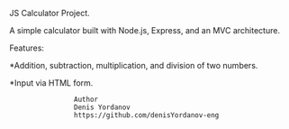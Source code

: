 JS Calculator Project.

A simple calculator built with Node.js, Express, and an MVC architecture.

Features:

*Addition, subtraction, multiplication, and division of two numbers.

*Input via HTML form.

					Author
					Denis Yordanov
					https://github.com/denisYordanov-eng
